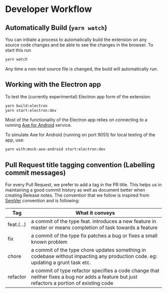 <!--
Copyright (c) Microsoft Corporation. All rights reserved.
Licensed under the MIT License.
-->

# Developer Workflow

## Automatically Build (`yarn watch`)

You can initiate a process to automatically build the extension on any source code changes and be able to see the changes in the browser. To start this run

```sh
yarn watch
```

Any time a non-test source file is changed, the build will automatically run.

## Working with the Electron app

To test the (currently experimental) Electron app form of the extension:

```sh
yarn build:electron
yarn start:electron:dev
```

Most of the functionality of the Electron app relies on connecting to a running [Axe for Android](https://www.deque.com/axe/axe-for-android/) service.

To simulate Axe for Android (running on port 9051) for local testing of the app, use:

```sh
yarn with:mock-axe-android start:electron:dev
```

## Pull Request title tagging convention (Labelling commit messages)

For every Pull Request, we prefer to add a tag in the PR title. This helps us in maintaining a good commit history as well as document better
when creating Release notes.
The convention that we follow is inspired from [SemVer](https://semver.org/) convention and is following:

| Tag        | What it conveys                                                                                                                              |
| ---------- | -------------------------------------------------------------------------------------------------------------------------------------------- |
| feat.(...) | a commit of the type feat. introduces a new feature in master or means completion of task towards a feature                                  |
| fix        | a commit of the type fix patches a bug or fixes a small known problem                                                                        |
| chore      | a commit of the type chore updates something in codebase without impacting any production code. eg: updating a grunt task etc.               |
| refactor   | a commit of type refactor specifies a code change that neither fixes a bug nor adds a feature but just refactors a portion of existing code |
